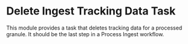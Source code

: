 # Delete Ingest Tracking Data Task

This module provides a task that deletes tracking data for a processed granule. It should be the
last step in a Process Ingest workflow.